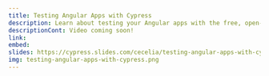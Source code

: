```yaml
---
title: Testing Angular Apps with Cypress
description: Learn about testing your Angular apps with the free, open-source Cypress framework. This talk will cover some of the considerations when migrating from Protractor to Cypress, testing NgRx, and things to keep in mind for testing Angular specifically.
descriptionCont: Video coming soon!
link:
embed:
slides: https://cypress.slides.com/cecelia/testing-angular-apps-with-cypress
img: testing-angular-apps-with-cypress.png
---
```

